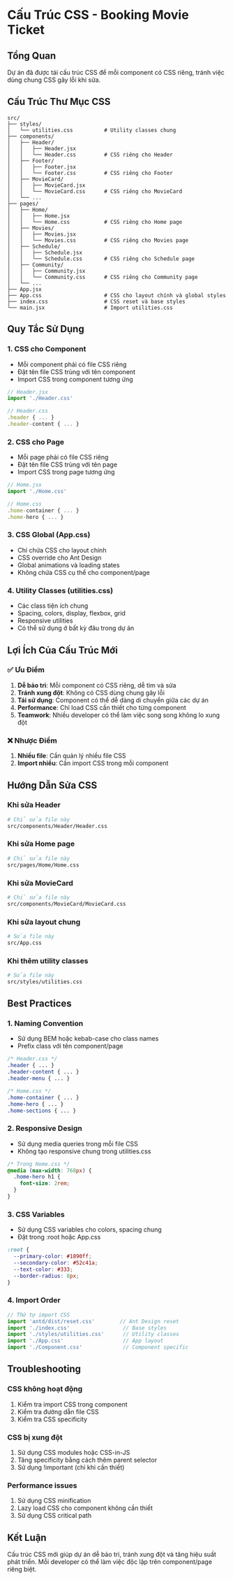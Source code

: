 # Cấu Trúc CSS - Booking Movie Ticket

## Tổng Quan
Dự án đã được tái cấu trúc CSS để mỗi component có CSS riêng, tránh việc dùng chung CSS gây lỗi khi sửa.

## Cấu Trúc Thư Mục CSS

```
src/
├── styles/
│   └── utilities.css          # Utility classes chung
├── components/
│   ├── Header/
│   │   ├── Header.jsx
│   │   └── Header.css         # CSS riêng cho Header
│   ├── Footer/
│   │   ├── Footer.jsx
│   │   └── Footer.css         # CSS riêng cho Footer
│   ├── MovieCard/
│   │   ├── MovieCard.jsx
│   │   └── MovieCard.css      # CSS riêng cho MovieCard
│   └── ...
├── pages/
│   ├── Home/
│   │   ├── Home.jsx
│   │   └── Home.css           # CSS riêng cho Home page
│   ├── Movies/
│   │   ├── Movies.jsx
│   │   └── Movies.css         # CSS riêng cho Movies page
│   ├── Schedule/
│   │   ├── Schedule.jsx
│   │   └── Schedule.css       # CSS riêng cho Schedule page
│   ├── Community/
│   │   ├── Community.jsx
│   │   └── Community.css      # CSS riêng cho Community page
│   └── ...
├── App.jsx
├── App.css                    # CSS cho layout chính và global styles
├── index.css                  # CSS reset và base styles
└── main.jsx                   # Import utilities.css
```

## Quy Tắc Sử Dụng

### 1. CSS cho Component
- Mỗi component phải có file CSS riêng
- Đặt tên file CSS trùng với tên component
- Import CSS trong component tương ứng

```jsx
// Header.jsx
import './Header.css'

// Header.css
.header { ... }
.header-content { ... }
```

### 2. CSS cho Page
- Mỗi page phải có file CSS riêng
- Đặt tên file CSS trùng với tên page
- Import CSS trong page tương ứng

```jsx
// Home.jsx
import './Home.css'

// Home.css
.home-container { ... }
.home-hero { ... }
```

### 3. CSS Global (App.css)
- Chỉ chứa CSS cho layout chính
- CSS override cho Ant Design
- Global animations và loading states
- Không chứa CSS cụ thể cho component/page

### 4. Utility Classes (utilities.css)
- Các class tiện ích chung
- Spacing, colors, display, flexbox, grid
- Responsive utilities
- Có thể sử dụng ở bất kỳ đâu trong dự án

## Lợi Ích Của Cấu Trúc Mới

### ✅ Ưu Điểm
1. **Dễ bảo trì**: Mỗi component có CSS riêng, dễ tìm và sửa
2. **Tránh xung đột**: Không có CSS dùng chung gây lỗi
3. **Tái sử dụng**: Component có thể dễ dàng di chuyển giữa các dự án
4. **Performance**: Chỉ load CSS cần thiết cho từng component
5. **Teamwork**: Nhiều developer có thể làm việc song song không lo xung đột

### ❌ Nhược Điểm
1. **Nhiều file**: Cần quản lý nhiều file CSS
2. **Import nhiều**: Cần import CSS trong mỗi component

## Hướng Dẫn Sửa CSS

### Khi sửa Header
```bash
# Chỉ sửa file này
src/components/Header/Header.css
```

### Khi sửa Home page
```bash
# Chỉ sửa file này
src/pages/Home/Home.css
```

### Khi sửa MovieCard
```bash
# Chỉ sửa file này
src/components/MovieCard/MovieCard.css
```

### Khi sửa layout chung
```bash
# Sửa file này
src/App.css
```

### Khi thêm utility classes
```bash
# Sửa file này
src/styles/utilities.css
```

## Best Practices

### 1. Naming Convention
- Sử dụng BEM hoặc kebab-case cho class names
- Prefix class với tên component/page

```css
/* Header.css */
.header { ... }
.header-content { ... }
.header-menu { ... }

/* Home.css */
.home-container { ... }
.home-hero { ... }
.home-sections { ... }
```

### 2. Responsive Design
- Sử dụng media queries trong mỗi file CSS
- Không tạo responsive chung trong utilities.css

```css
/* Trong Home.css */
@media (max-width: 768px) {
  .home-hero h1 {
    font-size: 2rem;
  }
}
```

### 3. CSS Variables
- Sử dụng CSS variables cho colors, spacing chung
- Đặt trong :root hoặc App.css

```css
:root {
  --primary-color: #1890ff;
  --secondary-color: #52c41a;
  --text-color: #333;
  --border-radius: 8px;
}
```

### 4. Import Order
```jsx
// Thứ tự import CSS
import 'antd/dist/reset.css'        // Ant Design reset
import './index.css'                 // Base styles
import './styles/utilities.css'      // Utility classes
import './App.css'                   // App layout
import './Component.css'             // Component specific
```

## Troubleshooting

### CSS không hoạt động
1. Kiểm tra import CSS trong component
2. Kiểm tra đường dẫn file CSS
3. Kiểm tra CSS specificity

### CSS bị xung đột
1. Sử dụng CSS modules hoặc CSS-in-JS
2. Tăng specificity bằng cách thêm parent selector
3. Sử dụng !important (chỉ khi cần thiết)

### Performance issues
1. Sử dụng CSS minification
2. Lazy load CSS cho component không cần thiết
3. Sử dụng CSS critical path

## Kết Luận
Cấu trúc CSS mới giúp dự án dễ bảo trì, tránh xung đột và tăng hiệu suất phát triển. Mỗi developer có thể làm việc độc lập trên component/page riêng biệt.
